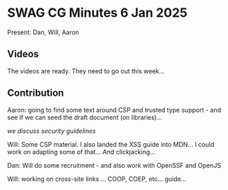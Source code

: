 # SWAG CG Minutes 6 Jan 2025

Present: Dan, Will, Aaron

## Videos

The videos are ready.  They need to go out this week... 

## Contribution

Aaron: going to find some text around CSP and trusted type support - and see if we can seed the draft document (on libraries)...  

*we discuss security guidelines*

Will: Some CSP material.  I also landed the XSS guide into MDN... I could work on adapting some of that...  And clickjacking...  

Dan: Will do some recruitment - and also work with OpenSSF and OpenJS

Will: working on cross-site links ... COOP, COEP, etc...  guide...

